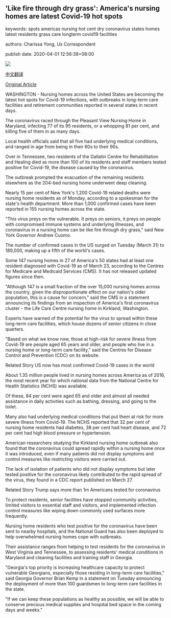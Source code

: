 ## 'Like fire through dry grass': America's nursing homes are latest Covid-19 hot spots

keywords: spots americas nursing hot cent dry coronavirus states homes latest residents grass care longterm covid19 facilities

authors: Charissa Yong, Us Correspondent

publish date: 2020-04-01 12:56:38+08:00

![](https://www.straitstimes.com/sites/default/files/media-brightcove/6146195391001.jpg)

[中文翻译](%27Like%20fire%20through%20dry%20grass%27%3A%20America%27s%20nursing%20homes%20are%20latest%20Covid-19%20hot%20spots_zh.md)

[Original Article](https://www.straitstimes.com/world/united-states/like-fire-through-dry-grass-americas-nursing-homes-are-latest-covid-19-hot-spots)

WASHINGTON - Nursing homes across the United States are becoming the latest hot spots for Covid-19 infections, with outbreaks in long-term care facilities and retirement communities reported in several states in recent days.

The coronavirus raced through the Pleasant View Nursing Home in Maryland, infecting 77 of its 95 residents, or a whopping 81 per cent, and killing five of them in as many days.

Local health officials said that all five had underlying medical conditions, and ranged in age from being in their 60s to their 90s.

Over in Tennessee, two residents of the Gallatin Centre for Rehabilitation and Healing died as more than 100 of its residents and staff members tested positive for Covid-19, the disease caused by the coronavirus.

The outbreak prompted the evacuation of the remaining residents elsewhere as the 204-bed nursing home underwent deep cleaning.

Nearly 15 per cent of New York's 1,200 Covid-19 related deaths were nursing home residents as of Monday, according to a spokesman for the state's health department. More than 1,000 confirmed cases have been reported in 155 nursing homes across the state.

"This virus preys on the vulnerable. It preys on seniors, it preys on people with compromised immune systems and underlying illnesses, and coronavirus in a nursing home can be like fire through dry grass," said New York Governor Andrew Cuomo.

The number of confirmed cases in the US surged on Tuesday (March 31) to 189,000, making up a fifth of the world's cases.

Some 147 nursing homes in 27 of America's 50 states had at least one resident diagnosed with Covid-19 as of March 23, according to the Centres for Medicare and Medicaid Services (CMS). It has not released updated figures since then.

"Although 147 is a small fraction of the over 15,000 nursing homes across the country, given the disproportionate effect on our nation's older population, this is a cause for concern," said the CMS in a statement announcing its findings from an inspection of America's first coronavirus cluster - the Life Care Centre nursing home in Kirkland, Washington.

Experts have warned of the potential for the virus to spread within these long-term care facilities, which house dozens of senior citizens in close quarters.

"Based on what we know now, those at high-risk for severe illness from Covid-19 are people aged 65 years and older, and people who live in a nursing home or long-term care facility," said the Centres for Disease Control and Prevention (CDC) on its website.

Related Story US now has most confirmed Covid-19 cases in the world

About 1.35 million people lived in nursing homes across America as of 2016, the most recent year for which national data from the National Centre for Health Statistics (NCHS) was available.

Of these, 84 per cent were aged 65 and older and almost all needed assistance in daily activities such as bathing, dressing, and going to the toilet.

Many also had underlying medical conditions that put them at risk for more severe illness from Covid-19. The NCHS reported that 32 per cent of nursing home residents had diabetes, 38 per cent had heart disease, and 72 per cent had high blood pressure or hypertension.

American researchers studying the Kirkland nursing home outbreak also found that the coronavirus could spread rapidly within a nursing home once it was introduced, even if many patients did not display symptoms and control measures like restricting visitors were carried out.

The lack of isolation of patients who did not display symptoms but later tested positive for the coronavirus likely contributed to the rapid spread of the virus, they found in a CDC report published on March 27.

Related Story Trump says more than 1m Americans tested for coronavirus

To protect residents, senior facilities have stopped community activities, limited visitors to essential staff and visitors, and implemented infection control measures like wiping down commonly used surfaces more frequently.

Nursing home residents who test positive for the coronavirus have been sent to nearby hospitals, and the National Guard has also been deployed to help overwhelmed nursing homes cope with outbreaks.

Their assistance ranges from helping to test residents for the coronavirus in West Virginia and Tennessee, to assessing residents' medical conditions in Maryland and cleaning facilities and training staff in Georgia.

"Georgia's top priority is increasing healthcare capacity to protect vulnerable Georgians, especially those residing in long-term care facilities," said Georgia Governor Brian Kemp in a statement on Tuesday announcing the deployment of more than 100 guardsmen to long-term care facilities in the state.

"If we can keep these populations as healthy as possible, we will be able to conserve precious medical supplies and hospital bed space in the coming days and weeks."